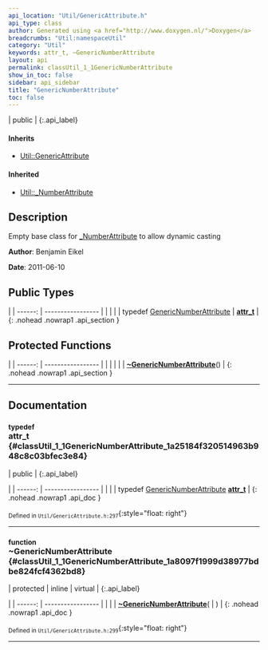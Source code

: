 ```yaml
---
api_location: "Util/GenericAttribute.h"
api_type: class
author: Generated using <a href="http://www.doxygen.nl/">Doxygen</a>
breadcrumbs: "Util:namespaceUtil"
category: "Util"
keywords: attr_t, ~GenericNumberAttribute
layout: api
permalink: classUtil_1_1GenericNumberAttribute
show_in_toc: false
sidebar: api_sidebar
title: "GenericNumberAttribute"
toc: false
---
```


| public |
{:.api_label}

#### Inherits

* [Util::GenericAttribute](classUtil_1_1GenericAttribute)


#### Inherited

* [Util::_NumberAttribute](classUtil_1_1%5F%5FNumberAttribute)


## Description



Empty base class for [_NumberAttribute](classUtil_1_1%5F%5FNumberAttribute) to allow dynamic casting



**Author**: Benjamin Eikel



**Date**: 2011-06-10





## Public Types

|
| ------: | ----------------- |
|  | |
| typedef [GenericNumberAttribute](classUtil_1_1GenericNumberAttribute) | **[attr_t](#classUtil_1_1GenericNumberAttribute_1a25184f320514963b948c8c03bfec3e84)**  |
{: .nohead .nowrap1 .api_section }


## Protected Functions

|
| ------: | ----------------- |
|  | |
|  | **[~GenericNumberAttribute](#classUtil_1_1GenericNumberAttribute_1a8097f1999d38977bdbe824fcf4362bd8)**() |
{: .nohead .nowrap1 .api_section }


-------------------------------------------------------------------

## Documentation

### <small>typedef</small><br/> attr_t {#classUtil_1_1GenericNumberAttribute_1a25184f320514963b948c8c03bfec3e84}

| public |
{:.api_label}

|
| ------: | ----------------- |
|  |
| typedef [GenericNumberAttribute](classUtil_1_1GenericNumberAttribute) **[attr_t](#classUtil_1_1GenericNumberAttribute_1a25184f320514963b948c8c03bfec3e84)**  |
{: .nohead .nowrap1 .api_doc }





<sub>Defined in `Util/GenericAttribute.h:297`</sub>{:style="float: right"}

-------------------------------------------------------------------

### <small>function</small><br/> ~GenericNumberAttribute {#classUtil_1_1GenericNumberAttribute_1a8097f1999d38977bdbe824fcf4362bd8}

| protected | inline | virtual |
{:.api_label}

|
| ------: | ----------------- |
|  |
|  **[~GenericNumberAttribute](#classUtil_1_1GenericNumberAttribute_1a8097f1999d38977bdbe824fcf4362bd8)**( |  ) |
{: .nohead .nowrap1 .api_doc }





<sub>Defined in `Util/GenericAttribute.h:299`</sub>{:style="float: right"}

-------------------------------------------------------------------

